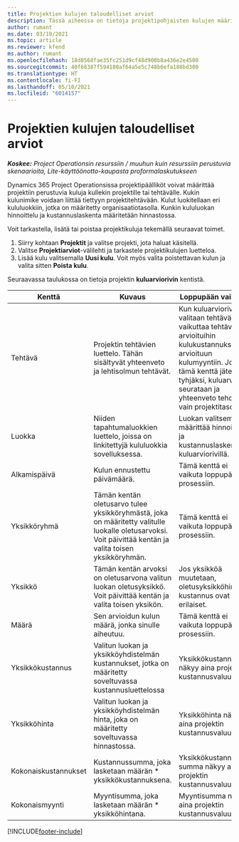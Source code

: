 ```yaml
---
title: Projektien kulujen taloudelliset arviot
description: Tässä aiheessa on tietoja projektipohjaisten kulujen määrittämisestä tai arvioinnista.
author: rumant
ms.date: 03/19/2021
ms.topic: article
ms.reviewer: kfend
ms.author: rumant
ms.openlocfilehash: 18d8568fae35fc251d9cf48d900b8a436e2e4500
ms.sourcegitcommit: 40f68387f594180af64a5e5c748b6efa188bd300
ms.translationtype: HT
ms.contentlocale: fi-FI
ms.lasthandoff: 05/10/2021
ms.locfileid: "6014157"
---
```

# <a name="financial-estimates-for-expenses-on-projects"></a>Projektien kulujen taloudelliset arviot
_**Koskee:** Project Operationsin resurssiin / muuhun kuin resurssiin perustuvia skenaarioita, Lite-käyttöönotto-kaupasta proformalaskutukseen_

Dynamics 365 Project Operationsissa projektipäälliköt voivat määrittää projektiin perustuvia kuluja kullekin projektille tai tehtävälle. Kukin kulunimike voidaan liittää tiettyyn projektitehtävään. Kulut luokitellaan eri kululuokkiin, jotka on määritetty organisaatiotasolla. Kunkin kululuokan hinnoittelu ja kustannuslaskenta määritetään hinnastossa. 

Voit tarkastella, lisätä tai poistaa projektikuluja tekemällä seuraavat toimet.

1. Siirry kohtaan **Projektit** ja valitse projekti, jota haluat käsitellä.
2. Valitse **Projektiarviot**-välilehti ja tarkastele projektikulujen luetteloa.
3. Lisää kulu valitsemalla **Uusi kulu**. Voit myös valita poistettavan kulun ja valita sitten **Poista kulu**.

Seuraavassa taulukossa on tietoja projektin **kuluarviorivin** kentistä. 

| **Kenttä** | **Kuvaus** | **Loppupään vaikutus** |
| --- | --- | --- |
| Tehtävä | Projektin tehtävien luettelo. Tähän sisältyvät yhteenveto ja lehtisolmun tehtävät. | Kun kuluarvioriville valitaan tehtävä, se vaikuttaa tehtävän arvioituihin kulukustannuksiin ja arvioituun kulumyyntiin. Jos tämä kenttä jätetään tyhjäksi, kuluarviota seurataan ja yhteenveto tehdään vain projektitasolla. |
| Luokka | Niiden tapahtumaluokkien luettelo, joissa on linkitettyjä kululuokkia sovelluksessa. | Luokan valitseminen määrittää hinnoittelua ja kustannuslaskentaa kuluarviorivillä. |
| Alkamispäivä | Kulun ennustettu päivämäärä. | Tämä kenttä ei vaikuta loppupään prosessiin. |
| Yksikköryhmä | Tämän kentän oletusarvo tulee yksikköryhmästä, joka on määritetty valitulle luokalle oletusarvoksi. Voit päivittää kentän ja valita toisen yksikköryhmän. | Tämä kenttä ei vaikuta loppupään prosessiin. |
| Yksikkö | Tämän kentän arvoksi on oletusarvona valitun luokan oletusyksikkö. Voit päivittää kentän ja valita toisen yksikön. | Jos yksikköä muutetaan, oletusyksikköhinta ja kustannus ovat erilaiset. |
| Määrä | Sen arvioidun kulun määrä, jonka sinulle aiheutuu. | Tämä kenttä ei vaikuta loppupään prosessiin. |
| Yksikkökustannus | Valitun luokan ja yksikköyhdistelmän kustannukset, jotka on määritetty soveltuvassa kustannusluettelossa | Yksikkökustannus näkyy aina projektin kustannusvaluuttana. |
| Yksikköhinta | Valitun luokan ja yksikköyhdistelmän hinta, joka on määritetty soveltuvassa hinnastossa. | Yksikköhinta näkyy aina projektin kustannusvaluuttana. |
| Kokonaiskustannukset | Kustannussumma, joka lasketaan määrän \* yksikkökustannuksena.| Yksikkökustannuksen summa näkyy aina projektin kustannusvaluuttana. |
| Kokonaismyynti | Myyntisumma, joka lasketaan määrän \* yksikköhintana. | Myyntisumma näkyy aina projektin kustannusvaluuttana. |


[!INCLUDE[footer-include](../includes/footer-banner.md)]
